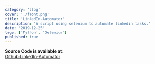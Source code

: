 ```yaml
---
category: 'blog'
cover: './front.png'
title: 'LinkedIn-Automator'
description: 'A script using selenium to automate linkedin tasks.'
date: '2019-12-25'
tags: ['Python', 'Selenium']
published: true
---
```


**Source Code is available at:**<br>
[Github:LinkedIn-Automator](https://github.com/Pusendra/LinkedIn-Automator)

